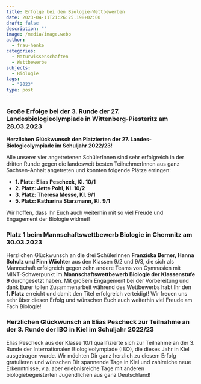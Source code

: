 ```yaml
---
title: Erfolge bei den Biologie-Wettbewerben
date: 2023-04-11T21:26:25.198+02:00
draft: false
description: ""
image: /media/image.webp
author:
  - frau-henke
categories:
  - Naturwissenschaften
  - Wettbewerbe
subjects:
  - Biologie
tags:
  - "2023"
type: post
---
```

### Große Erfolge bei der 3. Runde der 27. Landesbiologieolympiade in Wittenberg-Piesteritz am 28.03.2023

**Herzlichen Glückwunsch den Platzierten der 27. Landes-Biologieolympiade im Schuljahr 2022/23!**

Alle unserer vier angetretenen SchülerInnen sind sehr erfolgreich in der dritten Runde gegen die landesweit besten TeilnehmerInnen aus ganz Sachsen-Anhalt angetreten und konnten folgende Plätze erringen: 

- **1. Platz: Elias Pescheck, Kl. 10/1** 
- **2. Platz: Jette Pohl, Kl. 10/2**
- **3. Platz: Theresa Messe, Kl. 9/1**
- **5. Platz: Katharina Starzmann, Kl. 9/1**

Wir hoffen, dass Ihr Euch auch weiterhin mit so viel Freude und Engagement der Biologie widmet!





### Platz 1 beim Mannschaftswettbewerb Biologie in Chemnitz am 30.03.2023

Herzlichen Glückwunsch an die drei SchülerInnen **Franziska Berner, Hanna Schulz und Finn Wächter** aus den Klassen 9/2 und 9/3, die sich als Mannschaft erfolgreich gegen zehn andere Teams von Gymnasien mit
MINT-Schwerpunkt im **Mannschaftswettbewerb Biologie der Klassenstufe 9** durchgesetzt haben. Mit großem Engagement bei der Vorbereitung und dank Eurer tollen Zusammenarbeit während des Wettbewerbs
habt Ihr den **1. Platz** erreicht und damit den Titel erfolgreich verteidigt! Wir freuen uns sehr über diesen Erfolg und wünschen Euch auch weiterhin viel Freude am Fach Biologie!





### Herzlichen Glückwunsch an Elias Pescheck zur Teilnahme an der 3. Runde der IBO in Kiel im Schuljahr 2022/23

Elias Pescheck aus der Klasse 10/1 qualifizierte sich zur Teilnahme an der 3. Runde der Internationalen Biologieolympiade (IBO), die dieses Jahr in Kiel ausgetragen wurde. Wir möchten Dir ganz herzlich zu diesem Erfolg gratulieren und wünschen Dir spannende Tage in Kiel und zahlreiche neue Erkenntnisse, v.a. aber erlebnisreiche Tage mit anderen biologiebegeisterten Jugendlichen aus ganz Deutschland!

